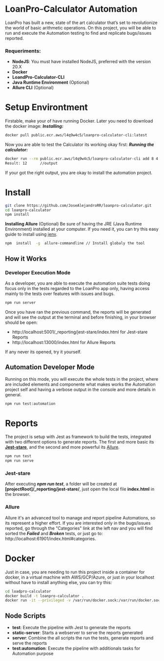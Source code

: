# LoanPro-Calculator Automation

LoanPro has built a new, state of the art calculator that’s set to revolutionize the world of basic arithmetic operations. 
On this project, you will be able to run and execute the Automation testing to find and replicate bugs/issues reported.

### Requeriments:
- **NodeJS**: You must have installed NodeJS, preferred with the version 20.X
- **Docker**
- **LoandPro-Calculator-CLI**
- **Java Runtime Environment** (Optional)
- **Allure CLI** (Optional)

# Setup Environtment
Firstable, make your of have running Docker. Later you need to download the docker image:
***Installing:***
```sh
docker pull public.ecr.aws/l4q9w4c5/loanpro-calculator-cli:latest
```
Now you are able to test the Calculator its working okay first:
***Running the calculator:***
```sh
docker run --rm public.ecr.aws/l4q9w4c5/loanpro-calculator-cli add 8 4
Result: 12      //output
```
If your got the right output, you are okay to install the automation project.

# Install

```sh
git clone https://github.com/JoseAlejandroRR/loanpro-calculator.git
cd loanpro-calculator
npm install 
```

**Installing Allure** (Optional)
Be sure of having the JRE (Java Runtime Environment) installed at your computer. If you need it, you can try this easy guide to install using [jenv](https://www.jenv.be/).
```sh
npm  install  -g  allure-commandline // Install globaly the tool
```

## How it Works

### Developer Execution Mode

As a developer, you are able to execute the automation suite tests doing focus only in the tests regarded to the LoanPro app only, having access mainly to the tests over features with issues and bugs. 
 
 ```sh
npm run server
```

Once you have ran the previous command, the reports will be generated and will see the output at the terminal and before finishing, in your browser should be open:

- http://localhost:5001/_reporting/jest-stare/index.html for Jest-stare Reports
- http://localhost:13000/index.html for Allure Reports

If any never its opened, try it yourself.

## Automation Developer Mode

Running on this mode, you will execute the whole tests in the project, where are included elements and componente what makes works the Automation project self and having a verbose output in the console and more details in general.

 ```sh
npm run test:automation 
```

# Reports

The project is setup with Jest as framework to build the tests, integrated with two different options to generate reports. The first and more basic its **[Jest-stare](https://www.npmjs.com/package/jest-stare)**, and the second and more powerful its [Allure](https://allurereport.org/).

```sh
npm run test
npm run serve
```

### Jest-stare

After executing ***npm run test***, a folder will be created at **[projectRoot]/_reporting/jest-stare/**, just open the local file **index.html** in the browser.

### Allure

Allure it's an advanced tool to manage and report pipeline Automations, so its represent a higher effort.
If you are interested only in the bugs/issues reported, go through the "Categories" link at the left nav and you will find sorted the ***Failed*** and ***Broken*** tests, or just go to: http://localhost:61901/index.html#categories.

# Docker

Just in case, you are needing to run this project inside a container for docker, in a virtual machine with AWS/GCP/Azure, or just in your localhost without have to install anything else, you can try this:

```sh
cd loadpro-calculator 
docker build -t loanpro-calculator . 
docker run -it --privileged -v /var/run/docker.sock:/var/run/docker.sock -p 5001:5000 -p 13000:61901 loanpro-calculator
```

## Node Scripts
- **test**: Execute the pipeline with Jest to generate the reports
- **static-server**: Starts a webserver to serve the reports generated
- **server**: Combine the all scripts the run the tests, generate reports and serve the reports
- **test:automation**: Execute the pipeline with additionals tasks for Automation purpose
